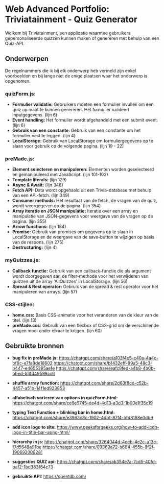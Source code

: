 # Web Advanced Portfolio: Triviatainment - Quiz Generator

Welkom bij Triviatainment, een applicatie waarmee gebruikers gepersonaliseerde quizzen kunnen maken of genereren met behulp van een Quiz-API.

## Onderwerpen
De regelnummers die ik bij elk onderwerp heb vermeld zijn enkel voorbeelden en bij lange niet de enige plaatsen waar het onderwerp is opgenomen.
### quizForm.js:
- **Formulier validatie:** Gebruikers moeten een formulier invullen om een quiz op maat te kunnen genereren. Het formulier valideert inputgegevens. (lijn 6)
- **Event handling:** Het formulier wordt afgehandeld met een submit event. (lijn 6)
- **Gebruik van een constante:** Gebruik van een constante om het formulier vast te leggen. (lijn 4)
- **LocalStorage:** Gebruik van LocalStorage om formuliergegevens op te slaan voor gebruik op de volgende pagina. (lijn 19 - 22)

### preMade.js:
- **Element selecteren en manipuleren:** Elementen worden geselecteerd en gemanipuleerd met JavaScript. (lijn 101-102)
- **Template literals:** (lijn 129)
- **Async & Await:** (lijn 348)
- **Fetch API:** Data wordt opgehaald uit een Trivia-database met behulp van een API-fetch. (lijn 349)
- **Consumer methods:** Het resultaat van de fetch, de vragen van de quiz, wordt weergegeven op de pagina. (lijn 354)
- **Array iteratie en JSON manipulatie:** Iteratie over een array en manipulatie van JSON-gegevens voor weergave van de vragen op de pagina. (lijn 355)
- **Arrow functions:** (lijn 184)
- **Promise:** Gebruik van promises om gegevens op te slaan in LocalStorage en de weergave van de save-button te wijzigen op basis van de respons. (lijn 275)
- **Destructuring:** (lijn 4)

### myQuizzes.js:
- **Callback functie:** Gebruik van een callback-functie die als argument wordt doorgegeven aan de filter-methode voor het verwijderen van quizzen uit de array 'AllQuizzes' in LocalStorage. (lijn 56)
- **Spread & Rest operator:** Gebruik van de spread & rest operator voor het manipuleren van arrays. (lijn 57)

### CSS-stijlen:
- **home.css:** Basis CSS-animatie voor het veranderen van de kleur van de titel. (lijn 13)
- **preMade.css:** Gebruik van een flexbox of CSS-grid om de verschillende vragen mooi onder elkaar te krijgen. (lijn 60)

## Gebruikte bronnen
- **bug fix in preMade.js:**
https://chatgpt.com/share/a103f4c5-c40a-4a4c-bf9c-e7fa8de18602
https://chatgpt.com/share/b1432eff-89a5-48c3-b447-e4655395ae1e
https://chatgpt.com/share/eafc9fed-a4b8-4b0b-bbed-b3fd49599ac6

- **shuffle array function:** https://chatgpt.com/share/2d63f8cd-c52b-4457-a51b-14f1ed923853 

- **alfabetisch sorteren van options in quizForm.html:** https://chatgpt.com/share/ce6e5745-de4d-4d13-a3d3-1b00e1f35c19 

- **typing Text Function + blinking bar in home.html:** https://chatgpt.com/share/e3963c8c-1902-4dbf-87f4-bfd8198e0db9

- **add icon logo to site:** https://www.geeksforgeeks.org/how-to-add-icon-logo-in-title-bar-using-html/

- **hierarchy in js:**
https://chatgpt.com/share/3264044d-4ceb-4e2c-a13e-f7d5648a91be 
https://chatgpt.com/share/09369a72-b684-455b-8f2f-190692009281

- **suggesties QUIZ api:** https://chatgpt.com/share/ab354e7a-7cd5-40fd-baf2-1bd383f64c73

- **gebruikte API:** https://opentdb.com/ 
